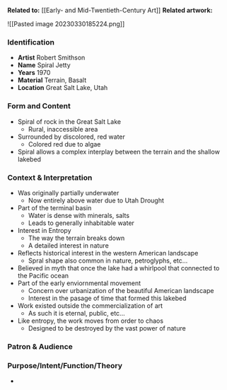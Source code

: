 **Related to:** [[Early- and Mid-Twentieth-Century Art]]
**Related artwork:** 

![[Pasted image 20230330185224.png]]

### Identification
- **Artist** Robert Smithson
- **Name** Spiral Jetty
- **Years** 1970
- **Material** Terrain, Basalt
- **Location** Great Salt Lake, Utah

### Form and Content
- Spiral of rock in the Great Salt Lake
	- Rural, inaccessible area
- Surrounded by discolored, red water
	- Colored red due to algae
- Spiral allows a complex interplay between the terrain and the shallow lakebed

### Context & Interpretation
- Was originally partially underwater
	- Now entirely above water due to Utah Drought
- Part of the terminal basin
	- Water is dense with minerals, salts
	- Leads to generally inhabitable water
- Interest in Entropy
	- The way the terrain breaks down
	- A detailed interest in nature
- Reflects historical interest in the western American landscape
	- Spral shape also common in nature, petroglyphs, etc...
- Believed in myth that once the lake had a whirlpool that connected to the Pacific ocean
- Part of the early enviornmental movement
	- Concern over urbanization of the beautiful American landscape
	- Interest in the pasage of time that formed this lakebed
- Work existed outside the commercialization of art
	- As such it is eternal, public, etc...
- Like entropy, the work moves from order to chaos
	- Designed to be destroyed by the vast power of nature

### Patron & Audience


### Purpose/Intent/Function/Theory
- 